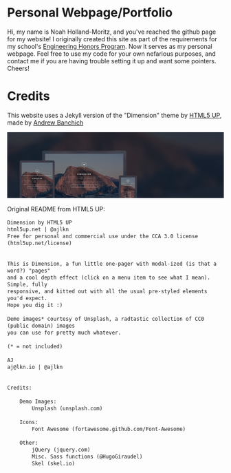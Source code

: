 # Personal Webpage/Portfolio

Hi, my name is Noah Holland-Moritz, and you've reached the github page for my website!  I originally created this site as part of the requirements for my school's [Engineering Honors Program](http://www.cuhonorsengineering.com/).  Now it serves as my personal webpage.  Feel free to use my code for your own nefarious purposes, and contact me if you are having trouble setting it up and want some pointers.  Cheers!

# Credits

This website uses a Jekyll version of the "Dimension" theme by [HTML5 UP](https://html5up.net/), made by [Andrew Banchich](https://github.com/andrewbanchich/dimension-jekyll-theme)

![Dimension Theme](assets/images/screenshot.jpg "Dimension Theme")

Original README from HTML5 UP:

```
Dimension by HTML5 UP
html5up.net | @ajlkn
Free for personal and commercial use under the CCA 3.0 license (html5up.net/license)


This is Dimension, a fun little one-pager with modal-ized (is that a word?) "pages"
and a cool depth effect (click on a menu item to see what I mean). Simple, fully
responsive, and kitted out with all the usual pre-styled elements you'd expect.
Hope you dig it :)

Demo images* courtesy of Unsplash, a radtastic collection of CC0 (public domain) images
you can use for pretty much whatever.

(* = not included)

AJ
aj@lkn.io | @ajlkn


Credits:

	Demo Images:
		Unsplash (unsplash.com)

	Icons:
		Font Awesome (fortawesome.github.com/Font-Awesome)

	Other:
		jQuery (jquery.com)
		Misc. Sass functions (@HugoGiraudel)
		Skel (skel.io)
```

